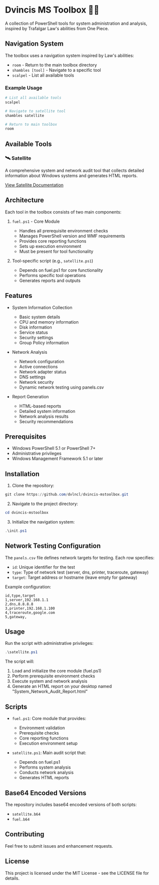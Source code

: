 # Dvincis MS Toolbox 🏴‍☠️

A collection of PowerShell tools for system administration and analysis, inspired by Trafalgar Law's abilities from One Piece.

## Navigation System

The toolbox uses a navigation system inspired by Law's abilities:

- `room` - Return to the main toolbox directory
- `shambles [tool]` - Navigate to a specific tool
- `scalpel` - List all available tools

### Example Usage

```powershell
# List all available tools
scalpel

# Navigate to satellite tool
shambles satellite

# Return to main toolbox
room
```

## Available Tools

### 🛰️ Satellite
A comprehensive system and network audit tool that collects detailed information about Windows systems and generates HTML reports.

[View Satellite Documentation](satellite/README.md)

## Architecture

Each tool in the toolbox consists of two main components:

1. `fuel.ps1` - Core Module
   - Handles all prerequisite environment checks
   - Manages PowerShell version and WMF requirements
   - Provides core reporting functions
   - Sets up execution environment
   - Must be present for tool functionality

2. Tool-specific script (e.g., `satellite.ps1`)
   - Depends on fuel.ps1 for core functionality
   - Performs specific tool operations
   - Generates reports and outputs

## Features

- System Information Collection
  - Basic system details
  - CPU and memory information
  - Disk information
  - Service status
  - Security settings
  - Group Policy information

- Network Analysis
  - Network configuration
  - Active connections
  - Network adapter status
  - DNS settings
  - Network security
  - Dynamic network testing using panels.csv

- Report Generation
  - HTML-based reports
  - Detailed system information
  - Network analysis results
  - Security recommendations

## Prerequisites

- Windows PowerShell 5.1 or PowerShell 7+
- Administrative privileges
- Windows Management Framework 5.1 or later

## Installation

1. Clone the repository:
```powershell
git clone https://github.com/dvlncl/dvincis-mstoolbox.git
```

2. Navigate to the project directory:
```powershell
cd dvincis-mstoolbox
```

3. Initialize the navigation system:
```powershell
.\init.ps1
```

## Network Testing Configuration

The `panels.csv` file defines network targets for testing. Each row specifies:
- `id`: Unique identifier for the test
- `type`: Type of network test (server, dns, printer, traceroute, gateway)
- `target`: Target address or hostname (leave empty for gateway)

Example configuration:
```csv
id,type,target
1,server,192.168.1.1
2,dns,8.8.8.8
3,printer,192.168.1.100
4,traceroute,google.com
5,gateway,
```

## Usage

Run the script with administrative privileges:
```powershell
.\satellite.ps1
```

The script will:
1. Load and initialize the core module (fuel.ps1)
2. Perform prerequisite environment checks
3. Execute system and network analysis
4. Generate an HTML report on your desktop named "System_Network_Audit_Report.html"

## Scripts

- `fuel.ps1`: Core module that provides:
  - Environment validation
  - Prerequisite checks
  - Core reporting functions
  - Execution environment setup

- `satellite.ps1`: Main audit script that:
  - Depends on fuel.ps1
  - Performs system analysis
  - Conducts network analysis
  - Generates HTML reports

## Base64 Encoded Versions

The repository includes base64 encoded versions of both scripts:
- `satellite.b64`
- `fuel.b64`

## Contributing

Feel free to submit issues and enhancement requests.

## License

This project is licensed under the MIT License - see the LICENSE file for details. 